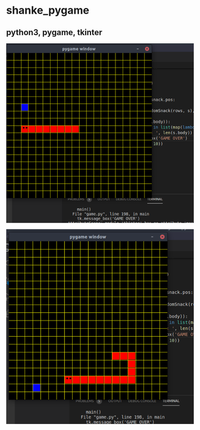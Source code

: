 # shanke_pygame

## python3, pygame, tkinter


![Screen shot 1](https://github.com/aliraza401/shanke_pygame/blob/master/Screenshot%20from%202020-04-21%2010-55-32.png)


![Screen shot 1](https://github.com/aliraza401/shanke_pygame/blob/master/Screenshot%20from%202020-04-21%2010-55-53.png)




